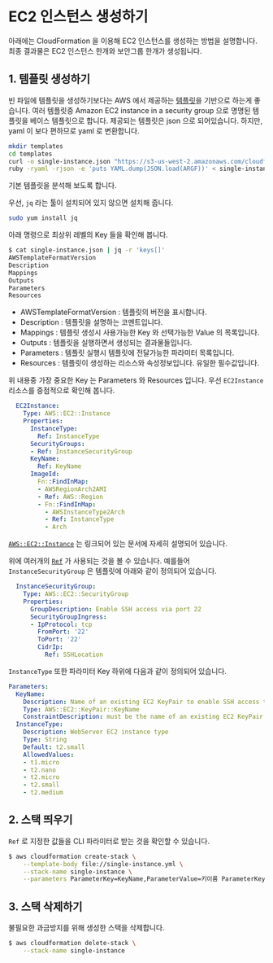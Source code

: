 # EC2 인스턴스 생성하기

아래에는 CloudFormation 을 이용해 EC2 인스턴스를 생성하는 방법을 설명합니다.
최종 결과물은 EC2 인스턴스 한개와 보안그룹 한개가 생성됩니다.

## 1. 템플릿 생성하기

빈 파일에 템플릿을 생성하기보다는 AWS 에서 제공하는 [템플릿](https://docs.aws.amazon.com/AWSCloudFormation/latest/UserGuide/sample-templates-services-us-west-2.html#w1ab2c21c45c15c15)을 기반으로 하는게 좋습니다.
여러 템플릿중 Amazon EC2 instance in a security group 으로 명명된 템플릿을 베이스 템플릿으로 합니다.
제공되는 템플릿은 json 으로 되어있습니다. 하지만, yaml 이 보다 편하므로 yaml 로 변환합니다.

```sh
mkdir templates
cd templates
curl -o single-instance.json "https://s3-us-west-2.amazonaws.com/cloudformation-templates-us-west-2/EC2InstanceWithSecurityGroupSample.template"
ruby -ryaml -rjson -e 'puts YAML.dump(JSON.load(ARGF))' < single-instance.json > single-instance.yml
```

기본 템플릿을 분석해 보도록 합니다.

우선, ```jq``` 라는 툴이 설치되어 있지 않으면 설치해 줍니다.

```sh
sudo yum install jq
```

아래 명령으로 최상위 레벨의 Key 들을 확인해 봅니다.

```sh
$ cat single-instance.json | jq -r 'keys[]'
AWSTemplateFormatVersion
Description
Mappings
Outputs
Parameters
Resources
```

- AWSTemplateFormatVersion : 템플릿의 버전을 표시합니다.
- Description : 템플릿을 설명하는 코멘트입니다.
- Mappings : 템플릿 생성시 사용가능한 Key 와 선택가능한 Value 의 목록입니다.
- Outputs : 템플릿을 실행하면서 생성되는 결과물들입니다.
- Parameters : 템플릿 실행시 템플릿에 전달가능한 파라미터 목록입니다.
- Resources : 템플릿이 생성하는 리소스와 속성정보입니다. 유일한 필수값입니다.

위 내용중 가장 중요한 Key 는 Parameters 와 Resources 입니다.
우선 ```EC2Instance``` 리소스를 중점적으로 확인해 봅니다.

```yaml
  EC2Instance:
    Type: AWS::EC2::Instance
    Properties:
      InstanceType:
        Ref: InstanceType
      SecurityGroups:
      - Ref: InstanceSecurityGroup
      KeyName:
        Ref: KeyName
      ImageId:
        Fn::FindInMap:
        - AWSRegionArch2AMI
        - Ref: AWS::Region
        - Fn::FindInMap:
          - AWSInstanceType2Arch
          - Ref: InstanceType
          - Arch
```

[```AWS::EC2::Instance```](https://docs.aws.amazon.com/AWSCloudFormation/latest/UserGuide/aws-properties-ec2-instance.html) 는 링크되어 있는 문서에 자세히 설명되어 있습니다.

위에 여러개의 [```Ref```](https://docs.aws.amazon.com/AWSCloudFormation/latest/UserGuide/intrinsic-function-reference-ref.html) 가 사용되는 것을 볼 수 있습니다.
예를들어 ```InstanceSecurityGroup``` 은 템플릿에 아래와 같이 정의되어 있습니다.

```yaml
  InstanceSecurityGroup:
    Type: AWS::EC2::SecurityGroup
    Properties:
      GroupDescription: Enable SSH access via port 22
      SecurityGroupIngress:
      - IpProtocol: tcp
        FromPort: '22'
        ToPort: '22'
        CidrIp:
          Ref: SSHLocation
```

```InstanceType``` 또한 파라미터 Key 하위에 다음과 같이 정의되어 있습니다.

```yaml
Parameters:
  KeyName:
    Description: Name of an existing EC2 KeyPair to enable SSH access to the instance
    Type: AWS::EC2::KeyPair::KeyName
    ConstraintDescription: must be the name of an existing EC2 KeyPair.
  InstanceType:
    Description: WebServer EC2 instance type
    Type: String
    Default: t2.small
    AllowedValues:
    - t1.micro
    - t2.nano
    - t2.micro
    - t2.small
    - t2.medium
```

## 2. 스택 띄우기

```Ref``` 로 지정한 값들을 CLI 파라미터로 받는 것을 확인할 수 있습니다.

```sh
$ aws cloudformation create-stack \
    --template-body file://single-instance.yml \
    --stack-name single-instance \
    --parameters ParameterKey=KeyName,ParameterValue=키이름 ParameterKey=InstanceType,ParameterValue=t2.micro
```

## 3. 스택 삭제하기

불필요한 과금방지를 위해 생성한 스택을 삭제합니다.

```sh
$ aws cloudformation delete-stack \
    --stack-name single-instance
```